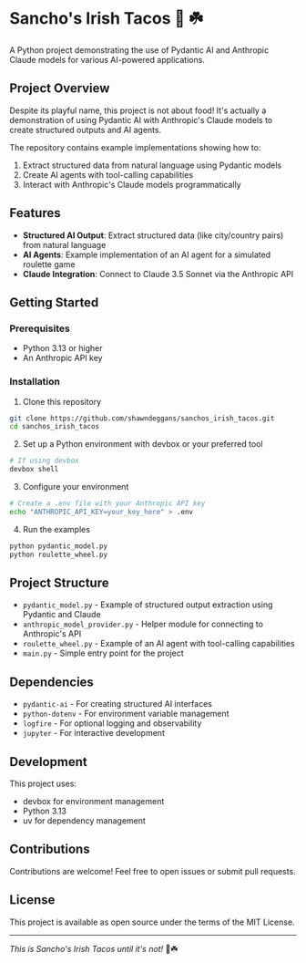# Sancho's Irish Tacos 🌮 ☘️

A Python project demonstrating the use of Pydantic AI and Anthropic Claude models for various AI-powered applications.

## Project Overview

Despite its playful name, this project is not about food! It's actually a demonstration of using Pydantic AI with Anthropic's Claude models to create structured outputs and AI agents.

The repository contains example implementations showing how to:

1. Extract structured data from natural language using Pydantic models
2. Create AI agents with tool-calling capabilities
3. Interact with Anthropic's Claude models programmatically

## Features

- **Structured AI Output**: Extract structured data (like city/country pairs) from natural language
- **AI Agents**: Example implementation of an AI agent for a simulated roulette game
- **Claude Integration**: Connect to Claude 3.5 Sonnet via the Anthropic API

## Getting Started

### Prerequisites

- Python 3.13 or higher
- An Anthropic API key

### Installation

1. Clone this repository
```bash
git clone https://github.com/shawndeggans/sanchos_irish_tacos.git
cd sanchos_irish_tacos
```

2. Set up a Python environment with devbox or your preferred tool
```bash
# If using devbox
devbox shell
```

3. Configure your environment
```bash
# Create a .env file with your Anthropic API key
echo "ANTHROPIC_API_KEY=your_key_here" > .env
```

4. Run the examples
```bash
python pydantic_model.py
python roulette_wheel.py
```

## Project Structure

- `pydantic_model.py` - Example of structured output extraction using Pydantic and Claude
- `anthropic_model_provider.py` - Helper module for connecting to Anthropic's API
- `roulette_wheel.py` - Example of an AI agent with tool-calling capabilities
- `main.py` - Simple entry point for the project

## Dependencies

- `pydantic-ai` - For creating structured AI interfaces
- `python-dotenv` - For environment variable management
- `logfire` - For optional logging and observability
- `jupyter` - For interactive development

## Development

This project uses:
- devbox for environment management
- Python 3.13
- uv for dependency management

## Contributions

Contributions are welcome! Feel free to open issues or submit pull requests.

## License

This project is available as open source under the terms of the MIT License.

---

*This is Sancho's Irish Tacos until it's not!* 🌮☘️